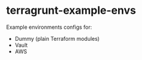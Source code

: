 # terragrunt-example-envs


Example environments configs for:
- Dummy (plain Terraform modules)
- Vault
- AWS